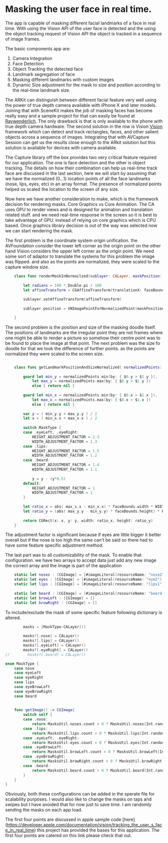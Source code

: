 # Masking the user face in real time.

The app is capable of masking different facial landmarks of a face in real time. With using the Vision API of the user face is detected and the using the object tracking request of Vision API the object is tracked in a sequence of image frames.

The basic components app are:

1. Camera Integration
2. Face Detection
3. Object Tracking the detected face
4. Landmark segregation of face
5. Masking different landmarks with custom images
6. Dynamic Size adjustment for the mask to size and position according to the real-time landmark size.

The ARKit can distinguish between different facial feature very well using the power of true depth camera available with iPhone X and later models. Joining that with SceneKit makes the job of masking faces has become really easy and a sample project for that can easily be found at [Raywenderlich](https://www.raywenderlich.com/5491-ar-face-tracking-tutorial-for-ios-getting-started). The only drawback is that is only available to the phone with true depth camera hardware. The second solution in the row is Vision [Vision](https://developer.apple.com/documentation/vision) framework which can detect and track rectangles, faces, and other salient objects across a sequence of images. Integrating that with AVCapture Session can get us the results close enough to the ARkit solution but this solution is available for devices with camera available.

The Capture library off the box provides two very critical feature required for our application. The one is face detection and the other is object tracking. The details on how their combination can help us real-time track face are discussed in the last section, here we will start by assuming that we have the normalized (0...1) location points of all the face landmarks (nose, lips, eyes, etc) in an array format. The presence of normalized points helped us scaled the location to the screen of any size.

Now here we have another consideration to make, which is the framework decision for rendering masks. Core Graphics vs Core Animation. The CA uses GPU to render views and is designed for animation and translation related stuff. and we need real-time response in the screen so it is best to take advantage of GPU. instead of relying on core graphics which is CPU based. Once graphics library decision is out of the way was selected now we can start rendering the mask.


The first problem is the coordinate system origin unification. the AVFoundation consider the lower left corner as the origin point on the other hand Vision considers the upper left corner as the origin point. We need some sort of adaptor to translate the systems for this problem the image was flipped. and also as the points are normalized, they were scaled to the capture window size.


``` swift
    class func renderMaskInNormailzed(sublayer: CALayer, maskPosition: CGPoint ,faceBounds :CGRect){
        
        let radians = 180 * Double.pi / 180
        let affineTransform = CGAffineTransform(translationX: faceBounds.origin.x, y: faceBounds.origin.y).rotated(by: CGFloat(radians))
        
        sublayer.setAffineTransform(affineTransform)
        
        sublayer.position = VNImagePointForNormalizedPoint(maskPosition, Int(faceBounds.size.width), Int(faceBounds.size.height))

    }
```

The second problem is the position and size of the masking doodle itself. The positions of landmarks are the irregular point they are not frames where one might be able to render a picture so somehow their centre point was to be found to place the image at that point. The next problem was the size fo doodle for that we took the difference of further points. as the points are normalized they were scaled to the screen size.



``` swift

    class func getLandmarkPositionAndSizeNormalized( normalizedPoints: [CGPoint], faceBounds: CGRect, MaskType : MaskType) -> CGRect? {
                
        guard let min_y = normalizedPoints.min(by: { $0.y > $1.y }),
            let max_y = normalizedPoints.max(by: { $0.y > $1.y })
            else { return nil }
        
        guard let min_x = normalizedPoints.min(by: { $0.x > $1.x }),
            let max_x = normalizedPoints.max(by: { $0.x > $1.x })
            else { return nil }
        
        var y = ( min_y.y + max_y.y ) / 2
        let x = ( min_x.x + max_x.x ) / 2
        
        switch MaskType {
        case .eyeLeft, .eyeRight:
            HEIGHT_ADJUSTMENT_FACTOR = 2.3
            WIDTH_ADJUSTMENT_FACTOR = 1.3
        case .lips:
            HEIGHT_ADJUSTMENT_FACTOR = 1.5
            WIDTH_ADJUSTMENT_FACTOR = 1.2
        case .beard:
            HEIGHT_ADJUSTMENT_FACTOR = 1.4
            WIDTH_ADJUSTMENT_FACTOR = 1.1
            
            y = y - (y*0.5)
        default:
            HEIGHT_ADJUSTMENT_FACTOR = 1
            WIDTH_ADJUSTMENT_FACTOR = 1
        }
        
        let ratio_x = abs( max_x.x - min_x.x) * faceBounds.width * WIDTH_ADJUSTMENT_FACTOR
        let ratio_y = (abs( max_y.y - min_y.y) * faceBounds.height) * HEIGHT_ADJUSTMENT_FACTOR
        
        return CGRect(x: x, y: y, width: ratio_x, height: ratio_y)
    }

```
The adjustment factor is significant because if eyes are little bigger it better overall but if the nose is too high the same can't be said so there had to have some feature specific adjustment method.

The last part was to all customizability of the mask. To enable that configuration. we have two arrays to accept data just add any new image the correct array and the image is part of the application

``` swift
    static let noses : [CGImage] = [#imageLiteral(resourceName: "nose2").cgImage!, #imageLiteral(resourceName: "nose1").cgImage!]
    static let eyes : [CGImage] = [#imageLiteral(resourceName: "eye2").cgImage!, #imageLiteral(resourceName: "eye3").cgImage!]
    static let lips : [CGImage] = [#imageLiteral(resourceName: "lips1").cgImage!]
    
    static let beard : [CGImage] = [#imageLiteral(resourceName: "beard-clipart-picsart-5").cgImage!]
    static let browLeft : [CGImage] = []
    static let browRight : [CGImage] = []
```

To include/exclude the mask of some specific feature following dictionary is altered.

``` swift
        masks = [MaskType:CALayer]()
        
        masks?[.nose] = CALayer()
        masks?[.lips] = CALayer()
        masks?[.eyeLeft] = CALayer()
        masks?[.eyeRight] = CALayer()
//        masks?[.beard] = CALayer()
```

``` swift
enum MaskType {
    case nose
    case eyeLeft
    case eyeRight
    case lips
    case eyeBrowLeft
    case eyeBrowRight
    case beard
    
    
    func getImage() -> CGImage{
        switch self {
        case .nose:
            return MasksUtil.noses.count > 0 ? MasksUtil.noses[Int.random(in: 0 ..< MasksUtil.noses.count)] : #imageLiteral(resourceName: "Default").cgImage!
        case .lips:
            return MasksUtil.lips.count > 0 ? MasksUtil.lips[Int.random(in: 0 ..< MasksUtil.lips.count)] : #imageLiteral(resourceName: "Default").cgImage!
        case .eyeLeft, .eyeRight:
            return MasksUtil.eyes.count > 0 ? MasksUtil.eyes[Int.random(in: 0 ..< MasksUtil.eyes.count)] : #imageLiteral(resourceName: "Default").cgImage!
        case .eyeBrowLeft:
            return MasksUtil.browLeft.count > 0 ? MasksUtil.browLeft[Int.random(in: 0 ..< MasksUtil.browLeft.count)] : #imageLiteral(resourceName: "Default").cgImage!
        case .eyeBrowRight:
            return MasksUtil.browRight.count > 0 ? MasksUtil.browRight[Int.random(in: 0 ..< MasksUtil.browRight.count)] : #imageLiteral(resourceName: "Default").cgImage!
        case .beard:
            return MasksUtil.beard.count > 0 ? MasksUtil.beard[Int.random(in: 0 ..< MasksUtil.beard.count)] : #imageLiteral(resourceName: "Default").cgImage!
        }
    }
}
```

Obviously, both these configurations can be added in the sperate file for scalability purposes. I would also like to change the masks on taps and swipes but I have avoided that for now just to save time. I am randomly sending the masks on each app load.


The first four points are discussed in apple sample code [here] (https://developer.apple.com/documentation/vision/tracking_the_user_s_face_in_real_time) this project has provided the bases for this application. The first four points are catered on this link please check that out.
